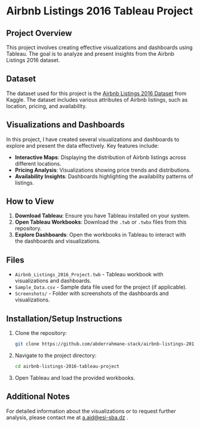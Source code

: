 # Airbnb Listings 2016 Tableau Project

## Project Overview
This project involves creating effective visualizations and dashboards using Tableau. The goal is to analyze and present insights from the Airbnb Listings 2016 dataset.

## Dataset
The dataset used for this project is the [Airbnb Listings 2016 Dataset](https://www.kaggle.com/datasets/alexanderfreberg/airbnb-listings-2016-dataset) from Kaggle. The dataset includes various attributes of Airbnb listings, such as location, pricing, and availability.

## Visualizations and Dashboards
In this project, I have created several visualizations and dashboards to explore and present the data effectively. Key features include:
- **Interactive Maps**: Displaying the distribution of Airbnb listings across different locations.
- **Pricing Analysis**: Visualizations showing price trends and distributions.
- **Availability Insights**: Dashboards highlighting the availability patterns of listings.

## How to View
1. **Download Tableau**: Ensure you have Tableau installed on your system.
2. **Open Tableau Workbooks**: Download the `.twb` or `.twbx` files from this repository.
3. **Explore Dashboards**: Open the workbooks in Tableau to interact with the dashboards and visualizations.

## Files
- `Airbnb_Listings_2016_Project.twb` - Tableau workbook with visualizations and dashboards.
- `Sample_Data.csv` - Sample data file used for the project (if applicable).
- `Screenshots/` - Folder with screenshots of the dashboards and visualizations.

## Installation/Setup Instructions
1. Clone the repository:
   ```bash
   git clone https://github.com/abderrahmane-stack/airbnb-listings-2016-tableau-project.git
2. Navigate to the project directory:
   ```bash
   cd airbnb-listings-2016-tableau-project
   ```
3. Open Tableau and load the provided workbooks.

## Additional Notes
For detailed information about the visualizations or to request further analysis, please contact me at a.aid@esi-sba.dz .
